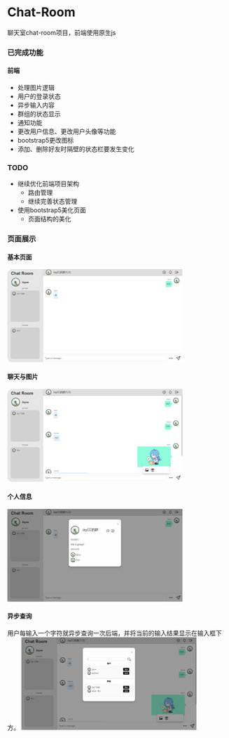 # Chat-Room  
聊天室chat-room项目，前端使用原生js

### 已完成功能
#### 前端
- 处理图片逻辑
- 用户的登录状态
- 异步输入内容
- 群组的状态显示
- 通知功能
- 更改用户信息、更改用户头像等功能
- bootstrap5更改图标
- 添加、删除好友时隔壁的状态栏要发生变化

### TODO
- 继续优化前端项目架构
  - 路由管理
  - 继续完善状态管理
- 使用bootstrap5美化页面
    - 页面结构的美化

### 页面展示
#### 基本页面
<img src='.\front-end\doc\img\基本页面.jpg' width='400px'>

#### 聊天与图片
<img src='.\front-end\doc\img\聊天与图片.png' width='400px'>

#### 个人信息
<img src='.\front-end\doc\img\个人信息.png' width='400px'>

#### 异步查询
用户每输入一个字符就异步查询一次后端，并将当前的输入结果显示在输入框下方。
<img src='.\front-end\doc\img\异步查询.png' width='400px'>
